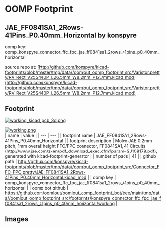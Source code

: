 # OOMP Footprint  
## JAE_FF0841SA1_2Rows-41Pins_P0.40mm_Horizontal  by konspyre  
  
oomp key: oomp_konspyre_connector_ffc_fpc_jae_ff0841sa1_2rows_41pins_p0_40mm_horizontal  
  
source repo at: [http://github.com/konspyre/kicad-footprints/blob/master/tmp/data//oomlout_oomp_footprint_src/Varistor.pretty/RV_Rect_V25S440P_L26.5mm_W8.2mm_P12.7mm.kicad_mod](http://github.com/konspyre/kicad-footprints/blob/master/tmp/data//oomlout_oomp_footprint_src/Varistor.pretty/RV_Rect_V25S440P_L26.5mm_W8.2mm_P12.7mm.kicad_mod)  
## Footprint  
  
[![working_kicad_pcb_3d.png](working_kicad_pcb_3d_600.png)](working_kicad_pcb_3d.png)  
  
[![working.png](working_600.png)](working.png)  
| name | value | 
| --- | --- | 
| footprint name | JAE_FF0841SA1_2Rows-41Pins_P0.40mm_Horizontal | 
| footprint description | Molex JAE 0.2mm pitch, 1mm overall height FFC/FPC connector, FF0841SA1, 41 Circuits (http://www.jae.com/z-en/pdf_download_exec.cfm?param=SJ108178.pdf), generated with kicad-footprint-generator | 
| number of pads | 41 | 
| github path | http://github.com/konspyre/kicad-footprints/blob/master/tmp/data//oomlout_oomp_footprint_src/Connector_FFC-FPC.pretty/JAE_FF0841SA1_2Rows-41Pins_P0.40mm_Horizontal.kicad_mod | 
| oomp key | oomp_konspyre_connector_ffc_fpc_jae_ff0841sa1_2rows_41pins_p0_40mm_horizontal | 
| oomp bot github | https://github.com/oomlout/oomlout_oomp_footprint_bot/tree/main/tmp/data//oomlout_oomp_footprint_src/footprints/konspyre_connector_ffc_fpc_jae_ff0841sa1_2rows_41pins_p0_40mm_horizontal/working | 
## Images  
